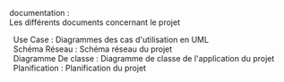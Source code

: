 documentation :  
Les différents documents concernant le projet  
  
&ensp;Use Case : Diagrammes des cas d'utilisation en UML  
&ensp;Schéma Réseau : Schéma réseau du projet  
&ensp;Diagramme De classe : Diagramme de classe de l'application du projet  
&ensp;Planification : Planification du projet
